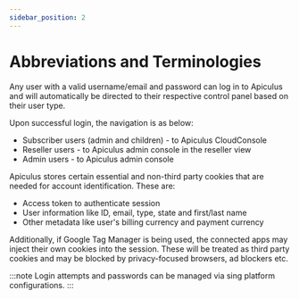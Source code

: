 ```yaml
---
sidebar_position: 2
---
```

# Abbreviations and Terminologies

Any user with a valid username/email and password can log in to Apiculus and will automatically be directed to their respective control panel based on their user type.

Upon successful login, the navigation is as below:

- Subscriber users (admin and children) - to Apiculus CloudConsole
- Reseller users - to Apiculus admin console in the reseller view
- Admin users - to Apiculus admin console

Apiculus stores certain essential and non-third party cookies that are needed for account identification. These are:

- Access token to authenticate session
- User information like ID, email, type, state and first/last name
- Other metadata like user's billing currency and payment currency

Additionally, if Google Tag Manager is being used, the connected apps may inject their own cookies into the session. These will be treated as third party cookies and may be blocked by privacy-focused browsers, ad blockers etc.

:::note
Login attempts and passwords can be managed via sing platform configurations.
:::